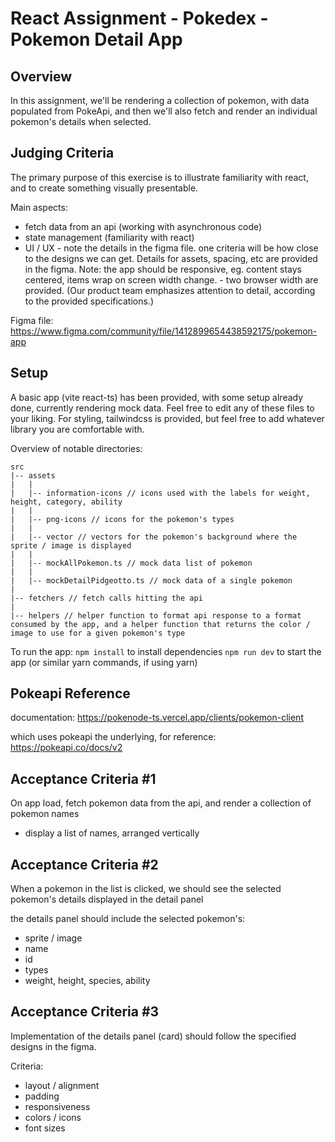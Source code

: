 # React Assignment - Pokedex - Pokemon Detail App

## Overview

In this assignment, we'll be rendering a collection of pokemon, with data populated from PokeApi, and then we'll also fetch and render an individual pokemon's details when selected.



## Judging Criteria

The primary purpose of this exercise is to illustrate familiarity with react, and to create something visually presentable.

Main aspects:
- fetch data from an api (working with asynchronous code)
- state management (familiarity with react)
- UI / UX - note the details in the figma file. one criteria will be how close to the designs we can get. Details for assets, spacing, etc are provided in the figma. Note: the app should be responsive, eg. content stays centered, items wrap on screen width change. - two browser width are provided. (Our product team emphasizes attention to detail, according to the provided specifications.)

Figma file:
https://www.figma.com/community/file/1412899654438592175/pokemon-app



## Setup

A basic app (vite react-ts) has been provided, with some setup already done, currently rendering mock data. Feel free to edit any of these files to your liking. For styling, tailwindcss is provided, but feel free to add whatever library you are comfortable with.

Overview of notable directories:
```
src
|-- assets
|   |
|   |-- information-icons // icons used with the labels for weight, height, category, ability
|   |
|   |-- png-icons // icons for the pokemon's types
|   |
|   |-- vector // vectors for the pokemon's background where the sprite / image is displayed
|   |
|   |-- mockAllPokemon.ts // mock data list of pokemon
|   |
|   |-- mockDetailPidgeotto.ts // mock data of a single pokemon
|
|-- fetchers // fetch calls hitting the api
|
|-- helpers // helper function to format api response to a format consumed by the app, and a helper function that returns the color / image to use for a given pokemon's type
```

To run the app:
`npm install` to install dependencies
`npm run dev` to start the app
(or similar yarn commands, if using yarn)



## Pokeapi Reference

documentation:
https://pokenode-ts.vercel.app/clients/pokemon-client

which uses pokeapi the underlying, for reference: https://pokeapi.co/docs/v2



## Acceptance Criteria #1

On app load, fetch pokemon data from the api, and render a collection of pokemon names

- display a list of names, arranged vertically



## Acceptance Criteria #2

When a pokemon in the list is clicked, we should see the selected pokemon's details displayed in the detail panel

the details panel should include the selected pokemon's:
- sprite / image
- name
- id
- types
- weight, height, species, ability



## Acceptance Criteria #3

Implementation of the details panel (card) should follow the specified designs in the figma.

Criteria:
- layout / alignment
- padding
- responsiveness
- colors / icons
- font sizes
